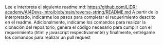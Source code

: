 
Lee e interpreta el siguiente readme.md: https://github.com/LIDR-academy/AI4Devs-intro/blob/main/reverse-string/README.md
A partir de lo interpretado, indicarme los pasos para completar el requerimiento descrito en el readme. Adicionalmente, indícame los comandos para realizar la clonación del repositorio, genera el código necesario para cumplir con el requerimiento (html y javascript respectivamente) y finalmente, entrégame los comandos para realizar un pull request